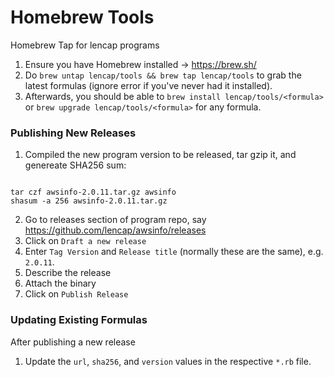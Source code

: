 # Homebrew Tools
Homebrew Tap for lencap programs

1. Ensure you have Homebrew installed -> https://brew.sh/
2. Do `brew untap lencap/tools && brew tap lencap/tools` to grab the latest formulas (ignore error if you've never had it installed).
3. Afterwards, you should be able to `brew install lencap/tools/<formula>` or `brew upgrade lencap/tools/<formula>` for any formula.

### Publishing New Releases
1. Compiled the new program version to be released, tar gzip it, and genereate SHA256 sum:

<pre><code>
tar czf awsinfo-2.0.11.tar.gz awsinfo
shasum -a 256 awsinfo-2.0.11.tar.gz
</code></pre>

2. Go to releases section of program repo, say https://github.com/lencap/awsinfo/releases
3. Click on `Draft a new release`
4. Enter `Tag Version` and `Release title` (normally these are the same), e.g. `2.0.11`.
5. Describe the release
6. Attach the binary
7. Click on `Publish Release`

### Updating Existing Formulas
After publishing a new release
1. Update the `url`, `sha256`, and `version` values in the respective `*.rb` file.
